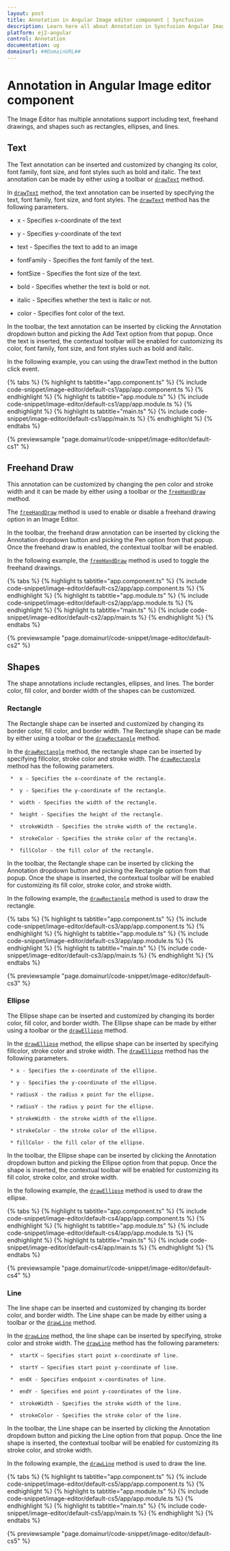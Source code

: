 ```yaml
---
layout: post
title: Annotation in Angular Image editor component | Syncfusion
description: Learn here all about Annotation in Syncfusion Angular Image editor component of Syncfusion Essential JS 2 and more.
platform: ej2-angular
control: Annotation 
documentation: ug
domainurl: ##DomainURL##
---
```


# Annotation in Angular Image editor component

The Image Editor has multiple annotations support including text, freehand drawings, and shapes such as rectangles, ellipses, and lines.

## Text

The Text annotation can be inserted and customized by changing its color, font family, font size, and font styles such as bold and italic. The text annotation can be made by either using a toolbar or [`drawText`](https://ej2.syncfusion.com/angular/documentation/api/image-editor/#drawtext) method.

In [`drawText`](https://ej2.syncfusion.com/angular/documentation/api/image-editor/#drawtext) method, the text annotation can be inserted by specifying the text, font family, font size, and font styles. The [`drawText`](https://ej2.syncfusion.com/angular/documentation/api/image-editor/#drawtext) method has the following parameters.

* x - Specifies x-coordinate of the text

* y - Specifies y-coordinate of the text

* text - Specifies the text to add to an image

* fontFamily - Specifies the font family of the text.

* fontSize - Specifies the font size of the text.

* bold - Specifies whether the text is bold or not.

* italic - Specifies whether the text is italic or not.

* color - Specifies font color of the text.

In the toolbar, the text annotation can be inserted by clicking the Annotation dropdown button and picking the Add Text option from that popup. Once the text is inserted, the contextual toolbar will be enabled for customizing its color, font family, font size, and font styles such as bold and italic.

In the following example, you can using the drawText method in the button click event.

{% tabs %}
{% highlight ts tabtitle="app.component.ts" %}
{% include code-snippet/image-editor/default-cs1/app/app.component.ts %}
{% endhighlight %}
{% highlight ts tabtitle="app.module.ts" %}
{% include code-snippet/image-editor/default-cs1/app/app.module.ts %}
{% endhighlight %}
{% highlight ts tabtitle="main.ts" %}
{% include code-snippet/image-editor/default-cs1/app/main.ts %}
{% endhighlight %}
{% endtabs %}
  
{% previewsample "page.domainurl/code-snippet/image-editor/default-cs1" %}

## Freehand Draw

This annotation can be customized by changing the pen color and stroke width and it can be made by either using a toolbar or the [`freeHandDraw`](https://ej2.syncfusion.com/angular/documentation/api/image-editor/#freehanddraw) method.

The [`freeHandDraw`](https://ej2.syncfusion.com/angular/documentation/api/image-editor/#freehanddraw) method is used to enable or disable a freehand drawing option in an Image Editor.

In the toolbar, the freehand draw annotation can be inserted by clicking the Annotation dropdown button and picking the Pen option from that popup. Once the freehand draw is enabled, the contextual toolbar will be enabled.

In the following example, the [`freeHandDraw`](https://ej2.syncfusion.com/angular/documentation/api/image-editor/#freehanddraw) method is used to toggle the freehand drawings.

{% tabs %}
{% highlight ts tabtitle="app.component.ts" %}
{% include code-snippet/image-editor/default-cs2/app/app.component.ts %}
{% endhighlight %}
{% highlight ts tabtitle="app.module.ts" %}
{% include code-snippet/image-editor/default-cs2/app/app.module.ts %}
{% endhighlight %}
{% highlight ts tabtitle="main.ts" %}
{% include code-snippet/image-editor/default-cs2/app/main.ts %}
{% endhighlight %}
{% endtabs %}
  
{% previewsample "page.domainurl/code-snippet/image-editor/default-cs2" %}

## Shapes

The shape annotations include rectangles, ellipses, and lines. The border color, fill color, and border width of the shapes can be customized.

### Rectangle

The Rectangle shape can be inserted and customized by changing its border color, fill color, and border width. The Rectangle shape can be made by either using a toolbar or the [`drawRectangle`](https://ej2.syncfusion.com/angular/documentation/api/image-editor/#drawrectangle) method.

In the [`drawRectangle`](https://ej2.syncfusion.com/angular/documentation/api/image-editor/#drawrectangle) method, the rectangle shape can be inserted by specifying fillcolor, stroke color and stroke width. The [`drawRectangle`](https://ej2.syncfusion.com/angular/documentation/api/image-editor/#drawrectangle) method has the following parameters.

     *  x - Specifies the x-coordinate of the rectangle.

     *  y - Specifies the y-coordinate of the rectangle.

     *  width - Specifies the width of the rectangle.

     *  height - Specifies the height of the rectangle.

     *  strokeWidth - Specifies the stroke width of the rectangle.

     *  strokeColor - Specifies the stroke color of the rectangle.

     *  fillColor - the fill color of the rectangle.

In the toolbar, the Rectangle shape can be inserted by clicking the Annotation dropdown button and picking the Rectangle option from that popup. Once the shape is inserted, the contextual toolbar will be enabled for customizing its fill color, stroke color, and stroke width.

In the following example, the [`drawRectangle`](https://ej2.syncfusion.com/angular/documentation/api/image-editor/#drawrectangle) method is used to draw the rectangle.

{% tabs %}
{% highlight ts tabtitle="app.component.ts" %}
{% include code-snippet/image-editor/default-cs3/app/app.component.ts %}
{% endhighlight %}
{% highlight ts tabtitle="app.module.ts" %}
{% include code-snippet/image-editor/default-cs3/app/app.module.ts %}
{% endhighlight %}
{% highlight ts tabtitle="main.ts" %}
{% include code-snippet/image-editor/default-cs3/app/main.ts %}
{% endhighlight %}
{% endtabs %}
  
{% previewsample "page.domainurl/code-snippet/image-editor/default-cs3" %}

### Ellipse

The Ellipse shape can be inserted and customized by changing its border color, fill color, and border width. The Ellipse shape can be made by either using a toolbar or the [`drawEllipse`](https://ej2.syncfusion.com/angular/documentation/api/image-editor/#drawellipse) method.

In the [`drawEllipse`](https://ej2.syncfusion.com/angular/documentation/api/image-editor/#drawellipse) method, the ellipse shape can be inserted by specifying fillcolor, stroke color and stroke width. The [`drawEllipse`](https://ej2.syncfusion.com/angular/documentation/api/image-editor/#drawellipse) method has the following parameters.

     * x - Specifies the x-coordinate of the ellipse.

     * y - Specifies the y-coordinate of the ellipse.

     * radiusX - the radius x point for the ellipse.

     * radiusY - the radius y point for the ellipse.

     * strokeWidth - the stroke width of the ellipse.

     * strokeColor - the stroke color of the ellipse.

     * fillColor - the fill color of the ellipse.

In the toolbar, the Ellipse shape can be inserted by clicking the Annotation dropdown button and picking the Ellipse option from that popup. Once the shape is inserted, the contextual toolbar will be enabled for customizing its fill color, stroke color, and stroke width.

In the following example, the [`drawEllipse`](https://ej2.syncfusion.com/angular/documentation/api/image-editor/#drawellipse) method is used to draw the ellipse.

{% tabs %}
{% highlight ts tabtitle="app.component.ts" %}
{% include code-snippet/image-editor/default-cs4/app/app.component.ts %}
{% endhighlight %}
{% highlight ts tabtitle="app.module.ts" %}
{% include code-snippet/image-editor/default-cs4/app/app.module.ts %}
{% endhighlight %}
{% highlight ts tabtitle="main.ts" %}
{% include code-snippet/image-editor/default-cs4/app/main.ts %}
{% endhighlight %}
{% endtabs %}
  
{% previewsample "page.domainurl/code-snippet/image-editor/default-cs4" %}

### Line

The line shape can be inserted and customized by changing its border color, and border width. The Line shape can be made by either using a toolbar or the [`drawLine`](https://ej2.syncfusion.com/angular/documentation/api/image-editor/#drawline) method.

In the [`drawLine`](https://ej2.syncfusion.com/angular/documentation/api/image-editor/#drawline) method, the line shape can be inserted by specifying, stroke color and stroke width. The [`drawLine`](https://ej2.syncfusion.com/angular/documentation/api/image-editor/#drawline) method has the following parameters:

     *  startX – Specifies start point x-coordinate of line.

     *  startY – Specifies start point y-coordinate of line.

     *  endX - Specifies endpoint x-coordinates of line.

     *  endY - Specifies end point y-coordinates of the line.

     *  strokeWidth - Specifies the stroke width of the line.

     *  strokeColor - Specifies the stroke color of the line.

In the toolbar, the Line shape can be inserted by clicking the Annotation dropdown button and picking the Line option from that popup. Once the line shape is inserted, the contextual toolbar will be enabled for customizing its stroke color, and stroke width.

In the following example, the [`drawLine`](https://ej2.syncfusion.com/angular/documentation/api/image-editor/#drawline) method is used to draw the line.

{% tabs %}
{% highlight ts tabtitle="app.component.ts" %}
{% include code-snippet/image-editor/default-cs5/app/app.component.ts %}
{% endhighlight %}
{% highlight ts tabtitle="app.module.ts" %}
{% include code-snippet/image-editor/default-cs5/app/app.module.ts %}
{% endhighlight %}
{% highlight ts tabtitle="main.ts" %}
{% include code-snippet/image-editor/default-cs5/app/main.ts %}
{% endhighlight %}
{% endtabs %}
  
{% previewsample "page.domainurl/code-snippet/image-editor/default-cs5" %}